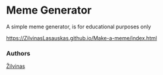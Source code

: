 # Meme Generator
A simple meme generator, is for educational purposes only

https://ZilvinasLasauskas.github.io/Make-a-meme/index.html

### Authors
[Žilvinas](https://github.com/ZilvinasLasauskas)
